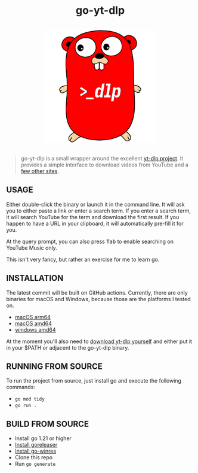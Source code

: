 <div align="center">
<h1>go-yt-dlp</h1>

<br />

<img alt="go-yt-dlp" width="300" src="https://raw.githubusercontent.com/vaaski/go-yt-dlp/main/.github/yt-dlp-gopher.svg" />

</div>

<br />

> go-yt-dlp is a small wrapper around the excellent [yt-dlp project][yt-dlp].
> It provides a simple interface to download videos from YouTube and a
> [few other sites][othersites].

## USAGE

Either double-click the binary or launch it in the command line.
It will ask you to either paste a link or enter a search term.
If you enter a search term, it will search YouTube for the term and
download the first result. If you happen to have a URL in your clipboard,
it will automatically pre-fill it for you.

At the query prompt, you can also press <kbd>Tab</kbd> to enable
searching on YouTube Music only.

This isn't very fancy, but rather an exercise for me to learn go.

## INSTALLATION

The latest commit will be built on GitHub actions.
Currently, there are only binaries for macOS and Windows,
because those are the platforms I tested on.

- [macOS arm64](https://nightly.link/vaaski/go-yt-dlp/workflows/build/main/go-yt-dlp%20darwin%20arm64.zip)
- [macOS amd64](https://nightly.link/vaaski/go-yt-dlp/workflows/build/main/go-yt-dlp%20darwin%20amd64.zip)
- [windows amd64](https://nightly.link/vaaski/go-yt-dlp/workflows/build/main/go-yt-dlp%20windows%20amd64.zip)

At the moment you'll also need to [download yt-dlp yourself][yt-dlp-download] and either put it
in your $PATH or adjacent to the go-yt-dlp binary.

## RUNNING FROM SOURCE

To run the project from source, just install go and
execute the following commands:

- `go mod tidy`
- `go run .`

## BUILD FROM SOURCE

- Install go 1.21 or higher
- [Install goreleaser](https://goreleaser.com/install/#go-install)
- [Install go-winres](https://github.com/tc-hib/go-winres#installation)
- Clone this repo
- Run `go generate`

[yt-dlp]: https://github.com/yt-dlp/yt-dlp
[othersites]: https://github.com/yt-dlp/yt-dlp/blob/master/supportedsites.md
[yt-dlp-download]: https://github.com/yt-dlp/yt-dlp#installation
